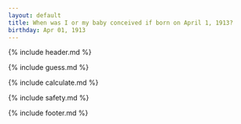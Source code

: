 ```yaml
---
layout: default
title: When was I or my baby conceived if born on April 1, 1913?
birthday: Apr 01, 1913
---
```


{% include header.md %}

{% include guess.md %}

{% include calculate.md %}

{% include safety.md %}

{% include footer.md %}



